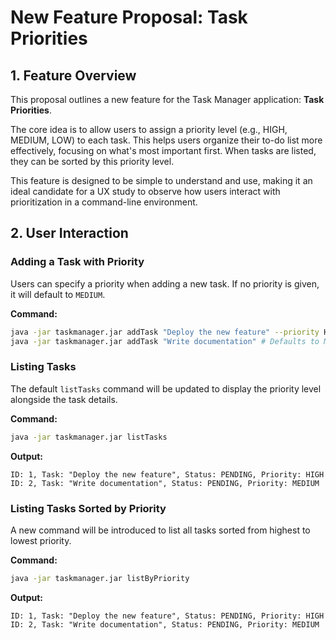 # New Feature Proposal: Task Priorities

## 1. Feature Overview

This proposal outlines a new feature for the Task Manager application: **Task Priorities**.

The core idea is to allow users to assign a priority level (e.g., HIGH, MEDIUM, LOW) to each task. This helps users organize their to-do list more effectively, focusing on what's most important first. When tasks are listed, they can be sorted by this priority level.

This feature is designed to be simple to understand and use, making it an ideal candidate for a UX study to observe how users interact with prioritization in a command-line environment.

## 2. User Interaction

### Adding a Task with Priority

Users can specify a priority when adding a new task. If no priority is given, it will default to `MEDIUM`.

**Command:**
```bash
java -jar taskmanager.jar addTask "Deploy the new feature" --priority HIGH
java -jar taskmanager.jar addTask "Write documentation" # Defaults to MEDIUM
```

### Listing Tasks

The default `listTasks` command will be updated to display the priority level alongside the task details.

**Command:**
```bash
java -jar taskmanager.jar listTasks
```

**Output:**
```
ID: 1, Task: "Deploy the new feature", Status: PENDING, Priority: HIGH
ID: 2, Task: "Write documentation", Status: PENDING, Priority: MEDIUM
```

### Listing Tasks Sorted by Priority

A new command will be introduced to list all tasks sorted from highest to lowest priority.

**Command:**
```bash
java -jar taskmanager.jar listByPriority
```

**Output:**
```
ID: 1, Task: "Deploy the new feature", Status: PENDING, Priority: HIGH
ID: 2, Task: "Write documentation", Status: PENDING, Priority: MEDIUM
```
